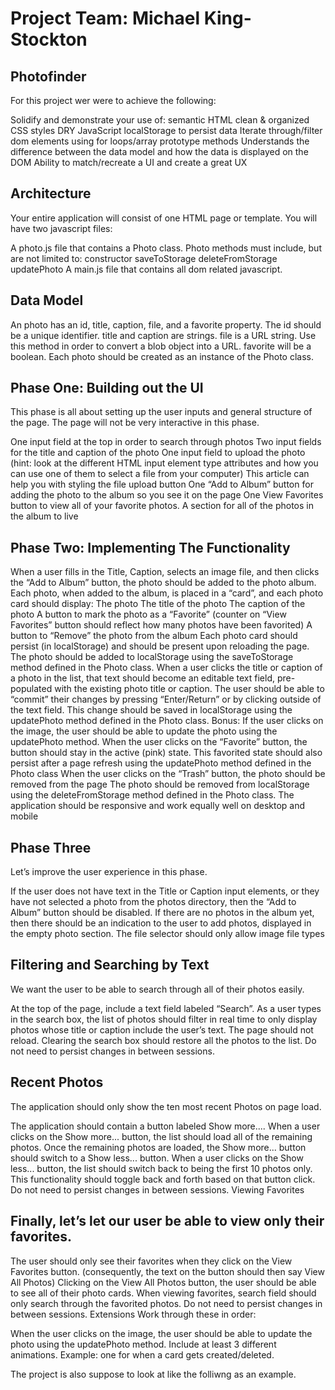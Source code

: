 # Project Team: Michael King-Stockton

## Photofinder 

For this project wer were to achieve the following:

Solidify and demonstrate your use of:
semantic HTML
clean & organized CSS styles
DRY JavaScript
localStorage to persist data
Iterate through/filter dom elements using for loops/array prototype methods
Understands the difference between the data model and how the data is displayed on the DOM
Ability to match/recreate a UI and create a great UX

## Architecture
Your entire application will consist of one HTML page or template. You will have two javascript files:

A photo.js file that contains a Photo class.
Photo methods must include, but are not limited to:
constructor
saveToStorage
deleteFromStorage
updatePhoto
A main.js file that contains all dom related javascript.

## Data Model
An photo has an id, title, caption, file, and a favorite property.
The id should be a unique identifier.
title and caption are strings.
file is a URL string.
Use this method in order to convert a blob object into a URL.
favorite will be a boolean.
Each photo should be created as an instance of the Photo class.

## Phase One: Building out the UI
This phase is all about setting up the user inputs and general structure of the page. The page will not be very interactive in this phase.

One input field at the top in order to search through photos
Two input fields for the title and caption of the photo
One input field to upload the photo (hint: look at the different HTML input element type attributes and how you can use one of them to select a file from your computer)
This article can help you with styling the file upload button
One “Add to Album” button for adding the photo to the album so you see it on the page
One View Favorites button to view all of your favorite photos.
A section for all of the photos in the album to live

## Phase Two: Implementing The Functionality
When a user fills in the Title, Caption, selects an image file, and then clicks the “Add to Album” button, the photo should be added to the photo album.
Each photo, when added to the album, is placed in a “card”, and each photo card should display:
The photo
The title of the photo
The caption of the photo
A button to mark the photo as a “Favorite” (counter on “View Favorites” button should reflect how many photos have been favorited)
A button to “Remove” the photo from the album
Each photo card should persist (in localStorage) and should be present upon reloading the page.
The photo should be added to localStorage using the saveToStorage method defined in the Photo class.
When a user clicks the title or caption of a photo in the list, that text should become an editable text field, pre-populated with the existing photo title or caption.
The user should be able to “commit” their changes by pressing “Enter/Return” or by clicking outside of the text field.
This change should be saved in localStorage using the updatePhoto method defined in the Photo class.
Bonus: If the user clicks on the image, the user should be able to update the photo using the updatePhoto method.
When the user clicks on the “Favorite” button, the button should stay in the active (pink) state.
This favorited state should also persist after a page refresh using the updatePhoto method defined in the Photo class
When the user clicks on the “Trash” button, the photo should be removed from the page
The photo should be removed from localStorage using the deleteFromStorage method defined in the Photo class.
The application should be responsive and work equally well on desktop and mobile

## Phase Three
Let’s improve the user experience in this phase.

If the user does not have text in the Title or Caption input elements, or they have not selected a photo from the photos directory, then the “Add to Album” button should be disabled.
If there are no photos in the album yet, then there should be an indication to the user to add photos, displayed in the empty photo section.
The file selector should only allow image file types

## Filtering and Searching by Text
We want the user to be able to search through all of their photos easily.

At the top of the page, include a text field labeled “Search”.
As a user types in the search box, the list of photos should filter in real time to only display photos whose title or caption include the user’s text. The page should not reload.
Clearing the search box should restore all the photos to the list.
Do not need to persist changes in between sessions.

## Recent Photos
The application should only show the ten most recent Photos on page load.

The application should contain a button labeled Show more....
When a user clicks on the Show more... button, the list should load all of the remaining photos.
Once the remaining photos are loaded, the Show more... button should switch to a Show less... button.
When a user clicks on the Show less... button, the list should switch back to being the first 10 photos only.
This functionality should toggle back and forth based on that button click.
Do not need to persist changes in between sessions.
Viewing Favorites

## Finally, let’s let our user be able to view only their favorites.

The user should only see their favorites when they click on the View Favorites button. (consequently, the text on the button should then say View All Photos)
Clicking on the View All Photos button, the user should be able to see all of their photo cards.
When viewing favorites, search field should only search through the favorited photos.
Do not need to persist changes in between sessions.
Extensions
Work through these in order:

When the user clicks on the image, the user should be able to update the photo using the updatePhoto method.
Include at least 3 different animations. Example: one for when a card gets created/deleted.

The project is also suppose to look at like the folliwng as an example.
